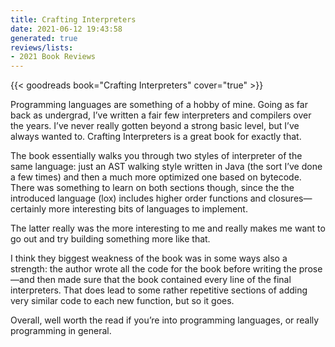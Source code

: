 ```yaml
---
title: Crafting Interpreters
date: 2021-06-12 19:43:58
generated: true
reviews/lists:
- 2021 Book Reviews
---
```

{{< goodreads book="Crafting Interpreters" cover="true" >}}

Programming languages are something of a hobby of mine. Going as far back as undergrad, I’ve written a fair few interpreters and compilers over the years. I’ve never really gotten beyond a strong basic level, but I’ve always wanted to. Crafting Interpreters is a great book for exactly that.  

The book essentially walks you through two styles of interpreter of the same language: just an AST walking style written in Java (the sort I’ve done a few times) and then a much more optimized one based on bytecode. There was something to learn on both sections though, since the the introduced language (lox) includes higher order functions and closures—certainly more interesting bits of languages to implement.  

<!--more-->

The latter really was the more interesting to me and really makes me want to go out and try building something more like that.  

I think they biggest weakness of the book was in some ways also a strength: the author wrote all the code for the book before writing the prose—and then made sure that the book contained every line of the final interpreters. That does lead to some rather repetitive sections of adding very similar code to each new function, but so it goes.  

Overall, well worth the read if you’re into programming languages, or really programming in general.


